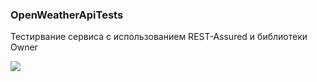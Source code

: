 ### OpenWeatherApiTests
Тестирвание сервиса с использованием REST-Assured и библиотеки Owner

![](https://rest-assured.io/img/logo-transparent.png)

